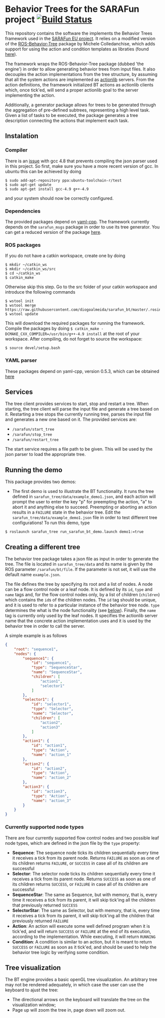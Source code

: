 Behavior Trees for the SARAFun project [![Build Status](https://travis-ci.org/diogoalmeida/sarafun_bt.svg?branch=master)](https://travis-ci.org/diogoalmeida/sarafun_bt)
=====

This repository contains the software the implements the Behavior Trees framework used in the [SARAFun EU project](http://h2020sarafun.eu/).
It relies on a modified version of the [ROS-Behavior-Tree](https://github.com/miccol/ROS-Behavior-Tree) package by Michele Colledanchise, which adds support for using the action and condition templates as libraties (found [here](https://github.com/diogoalmeida/ROS-Behavior-Tree)).

The framework wraps the ROS-Behavior-Tree package (dubbed 'the engine') in order to allow generating behavior trees from input files.
It also decouples the action implementations from the tree structure, by assuming that all the system actions are implemented as [actionlib](http://wiki.ros.org/actionlib) servers.
From the action definitions, the framework initialized BT actions as actionlib clients which, once tick'ed, will send a proper actionlib goal to the server implementing the action.

Additionally, a generator package allows for trees to be generated through the aggregation of pre-defined subtrees, representing a high level task.
Given a list of tasks to be executed, the package generates a tree description connecting the actions that implement each task.

Instalation
-----

### Compiler
There is an [issue](https://github.com/nlohmann/json/pull/212) with gcc 4.8 that prevents compiling the json parser used in this project. So first, make sure you have a more recent version of gcc. In ubuntu this can be achieved by doing
```
$ sudo add-apt-repository ppa:ubuntu-toolchain-r/test
$ sudo apt-get update
$ sudo apt-get install gcc-4.9 g++-4.9
```
and your system should now be correctly configured.

### Dependencies
The provided packages depend on [yaml-cpp](https://github.com/oftc/yaml-cpp.git).
The framework currently depends on the `sarafun_msgs` package in order to use its tree generator. You can get a reduced version of the package [here](https://github.com/diogoalmeida/sarafun_msgs.git).

### ROS packages
If you do not have a catkin workspace, create one by doing
```
$ mkdir ~/catkin_ws
$ mkdir ~/catkin_ws/src
$ cd ~/catkin_ws
$ catkin_make
```
Otherwise skip this step. Go to the src folder of your catkin workspace and introduce the following commands
```
$ wstool init
$ wstool merge https://raw.githubusercontent.com/diogoalmeida/sarafun_bt/master/.rosinstall
$ wstool update
```
This will download the required packages for running the framework. Compile the packages by doing ```$ catkin_make -DCMAKE_CXX_COMPILER=/usr/bin/g++-4.9 install``` at the root of your workspace. After compiling, do not forget to source the workspace:
```
$ source devel/setup.bash
```

### YAML parser
These packages depend on yaml-cpp, version 0.5.3, which can be obtained [here](https://github.com/jbeder/yaml-cpp/tree/yaml-cpp-0.5.3)

Services
----
The tree client provides services to start, stop and restart a tree. When starting, the tree client will parse the input file and generate a tree based on it.
Restarting a tree stops the currently running tree, parses the input file and generates a new one based on it. The provided services are:
* ```/sarafun/start_tree```
* ```/sarafun/stop_tree```
* ```/sarafun/restart_tree```

The start service requires a file path to be given. This will be used by the json parser to load the appropriate tree.

Running the demo
----
This package provides two demos:
*  The first demo is used to illustrate the BT functionality. It runs the tree defined in ```sarafun_tree/data/example_demo1.json```, and each action will prompt the user to enter the key "p" for preempting the action, "a" to abort it and anything else to succeed. Preempting or aborting an action results in a ```FAILURE``` state in the behavior tree. Edit the ```sarafun_tree/data/example_demo1.json``` file in order to test different tree configurations!
To run this demo, type
```
$ roslaunch sarafun_tree run_sarafun_bt_demo.launch demo1:=true
```

Creating a different tree
----
The behavior tree package takes a json file as input in order to generate the tree. The file is located in ```sarafun_tree/data``` and its name is given by the ROS parameter ```/sarafun/bt/file```. If the parameter is not set, it will use the default name ```example.json```.

The file defines the tree by specifying its root and a list of nodes. A node can be a flow control node or a leaf node. It is defined by its ```id```, ```type``` and ```name``` tags and, for the flow control nodes only, by a list of children (```children```) which contains the ```id```s of the children nodes.
The ```id``` tag should be unique, and it is used to refer to a particular instance of the behavior tree node. ```type``` determines the what is the node functionality (see [below](#Currently-supported-node-types)). Finally, the ```name``` tag is currently only used by the leaf nodes. It specifies the actionlib server name that the concrete action implementation uses and it is used by the behavior tree in order to call the server.

A simple example is as follows
```json
{
	"root": "sequence1",
	"nodes": {
		"sequence1": {
			"id": "sequence1",
			"type": "SequenceStar",
			"name": "SequenceStar",
			"children": [
				"action1",
				"selector1"
			]
		},
		"selector1": {
			"id": "selector1",
			"type": "Selector",
			"name": "Selector",
			"children": [
				"action2",
				"action3"
			]
		},
		"action1": {
			"id": "action1",
			"type": "Action",
			"name": "action_1"
		},
		"action2": {
			"id": "action2",
			"type": "Action",
			"name": "action_2"
		},
		"action3": {
			"id": "action3",
			"type": "Action",
			"name": "action_3"
		}
	}
}
```

### Currently supported node types
There are four currently supported flow control nodes and two possible leaf node types, which are defined in the json file by the ```type``` property:
*  **Sequence**: The sequence node ticks its children sequentially every time it receives a tick from its parent node. Returns ```FAILURE``` as soon as one of its children returns ```FAILURE```, or ```SUCCESS``` in case all of its children are successful
*  **Selector**: The selector node ticks its children sequentially every time it receives a tick from its parent node. Returns ```SUCCESS``` as soon as one of its children returns ```SUCCESS```, or ```FAILURE``` in case all of its children are successful
* **SequenceStar**: The same as Sequence, but with memory, that is, every time it receives a tick from its parent, it will skip tick'ing all the children that previously returned ```SUCCESS```
*  **SelectorStar**: The same as Selector, but with memory, that is, every time it receives a tick from its parent, it will skip tick'ing all the children that previously returned ```FAILURE```
*  **Action**: An action will execute some well defined program when it is tick'ed, and will return ```SUCCESS``` or ```FAILURE``` at the end of its execution, according to the implementation. While executing, it will return ```RUNNING```
*  **Condition**: A condition is similar to an action, but it is meant to return ```SUCCESS``` or ```FAILURE``` as soon as it tick'ed, and should be used to help the behavior tree logic by verifying some condition.

Tree visualization
----
The BT engine provides a basic openGL tree visualization. An arbitrary tree may not be rendered adequately, in which case the user can use the keyboard to ajust the tree:
*  The directional arrows on the keyboard will translate the tree on the visualization window;
*  Page up will zoom the tree in, page down will zoom out.
